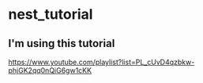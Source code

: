 # nest_tutorial

## I'm using this tutorial 
https://www.youtube.com/playlist?list=PL_cUvD4qzbkw-phjGK2qq0nQiG6gw1cKK
